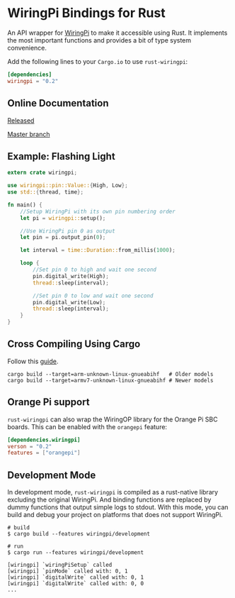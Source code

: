 # WiringPi Bindings for Rust

An API wrapper for [WiringPi](http://wiringpi.com/) to make it accessible
using Rust. It implements the most important functions and provides a bit of
type system convenience.

Add the following lines to your `Cargo.io` to use `rust-wiringpi`:

```toml
[dependencies]
wiringpi = "0.2"
```

## Online Documentation

[Released](https://docs.rs/wiringpi/0.2.3/wiringpi/)

[Master branch](http://ogeon.github.io/docs/rust-wiringpi/master/wiringpi/index.html)

## Example: Flashing Light

```Rust
extern crate wiringpi;

use wiringpi::pin::Value::{High, Low};
use std::{thread, time};

fn main() {
    //Setup WiringPi with its own pin numbering order
    let pi = wiringpi::setup();

    //Use WiringPi pin 0 as output
    let pin = pi.output_pin(0);

    let interval = time::Duration::from_millis(1000);

    loop {
        //Set pin 0 to high and wait one second
        pin.digital_write(High);
        thread::sleep(interval);

        //Set pin 0 to low and wait one second
        pin.digital_write(Low);
        thread::sleep(interval);
    }
}
```

## Cross Compiling Using Cargo

Follow this [guide](https://hackernoon.com/compiling-rust-for-the-raspberry-pi-49fdcd7df658).

```
cargo build --target=arm-unknown-linux-gnueabihf   # Older models
cargo build --target=armv7-unknown-linux-gnueabihf # Newer models
```

## Orange Pi support

`rust-wiringpi` can also wrap the WiringOP library for the Orange Pi SBC boards.
This can be enabled with the `orangepi` feature:

```toml
[dependencies.wiringpi]
verson = "0.2"
features = ["orangepi"]
```

## Development Mode

In development mode, `rust-wiringpi` is compiled as a rust-native library excluding the original WiringPi.
And binding functions are replaced by dummy functions that output simple logs to stdout.
With this mode, you can build and debug your project on platforms that does not support WiringPi.

```shell
# build
$ cargo build --features wiringpi/development

# run
$ cargo run --features wiringpi/development

[wiringpi] `wiringPiSetup` called
[wiringpi] `pinMode` called with: 0, 1
[wiringpi] `digitalWrite` called with: 0, 1
[wiringpi] `digitalWrite` called with: 0, 0
...
```
